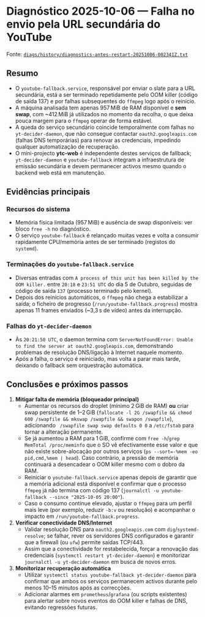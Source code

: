 # Diagnóstico 2025-10-06 — Falha no envio pela URL secundária do YouTube

Fonte: [`diags/history/diagnostics-antes-restart-20251006-002341Z.txt`](../../diags/history/diagnostics-antes-restart-20251006-002341Z.txt)

## Resumo
- O `youtube-fallback.service`, responsável por enviar o slate para a URL secundária, está a ser terminado repetidamente pelo OOM killer (código de saída 137) e por falhas subsequentes do `ffmpeg` logo após o reinício.
- A máquina analisada tem apenas 957 MiB de RAM disponível e **sem swap**, com ~412 MiB já utilizados no momento da recolha, o que deixa pouca margem para o `ffmpeg` operar de forma estável.
- A queda do serviço secundário coincide temporalmente com falhas no `yt-decider-daemon`, que não consegue contactar `oauth2.googleapis.com` (falhas DNS temporárias) para renovar as credenciais, impedindo qualquer automatização de recuperação.
- O mini-projecto **ytc-web** é independente destes serviços de fallback; `yt-decider-daemon` e `youtube-fallback` integram a infraestrutura de emissão secundária e devem permanecer activos mesmo quando o backend web está em manutenção.

## Evidências principais

### Recursos do sistema
- Memória física limitada (957 MiB) e ausência de swap disponíveis: ver bloco `free -h` no diagnóstico.
- O serviço `youtube-fallback` é relançado muitas vezes e volta a consumir rapidamente CPU/memória antes de ser terminado (registos do `systemd`).

### Terminações do `youtube-fallback.service`
- Diversas entradas com `A process of this unit has been killed by the OOM killer.` entre `20:18` e `23:51 UTC` do dia 5 de Outubro, seguidas de código de saída `137` (processo terminado pelo kernel).
- Depois dos reinícios automáticos, o `ffmpeg` não chega a estabilizar a saída; o ficheiro de progresso (`/run/youtube-fallback.progress`) mostra apenas 11 frames enviados (~3,3 s de vídeo) antes da interrupção.

### Falhas do `yt-decider-daemon`
- Às `20:21:50 UTC`, o daemon termina com `ServerNotFoundError: Unable to find the server at oauth2.googleapis.com`, demonstrando problemas de resolução DNS/ligação à Internet naquele momento.
- Após a falha, o serviço é reiniciado, mas volta a parar mais tarde, deixando o fallback sem orquestração automática.

## Conclusões e próximos passos
1. **Mitigar falta de memória (bloqueador principal)**
   - Aumentar os recursos do droplet (mínimo 2 GiB de RAM) **ou** criar swap persistente de 1–2 GiB (`fallocate -l 2G /swapfile && chmod 600 /swapfile && mkswap /swapfile && swapon /swapfile`), adicionando ` /swapfile swap swap defaults 0 0` a `/etc/fstab` para tornar a alteração permanente.
   - Se já aumentou a RAM para 1 GiB, confirme com `free -h`/`grep MemTotal /proc/meminfo` que o SO vê efectivamente esse valor e que não existe sobre-alocação por outros serviços (`ps --sort=-%mem -eo pid,cmd,%mem | head`). Caso contrário, a pressão de memória continuará a desencadear o OOM killer mesmo com o dobro da RAM.
   - Reiniciar o `youtube-fallback.service` apenas depois de garantir que a memória adicional está disponível e confirmar que o processo `ffmpeg` já não termina com código 137 (`journalctl -u youtube-fallback --since "2025-10-05 20:00"`).
   - Caso o consumo continue elevado, ajustar o `ffmpeg` para um perfil mais leve (por exemplo, reduzir `-b:v` ou resolução) e acompanhar o impacto em `/run/youtube-fallback.progress`.
2. **Verificar conectividade DNS/Internet**
   - Validar resolução DNS para `oauth2.googleapis.com` com `dig`/`systemd-resolve`; se falhar, rever os servidores DNS configurados e garantir que a firewall (ou `ufw`) permite saídas TCP/443.
   - Assim que a conectividade for restabelecida, forçar a renovação das credenciais (`systemctl restart yt-decider-daemon`) e monitorizar `journalctl -u yt-decider-daemon` em busca de novos erros.
3. **Monitorizar recuperação automática**
   - Utilizar `systemctl status youtube-fallback yt-decider-daemon` para confirmar que ambos os serviços permanecem activos durante pelo menos 10–15 minutos após as correcções.
   - Adicionar alarmes em `prometheus`/`grafana` (ou scripts existentes) para alertar sobre novos eventos do OOM killer e falhas de DNS, evitando regressões futuras.

